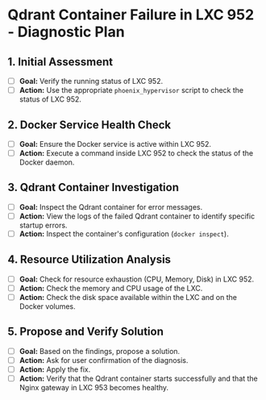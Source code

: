 # Qdrant Container Failure in LXC 952 - Diagnostic Plan

## 1. Initial Assessment
- [ ] **Goal:** Verify the running status of LXC 952.
- [ ] **Action:** Use the appropriate `phoenix_hypervisor` script to check the status of LXC 952.

## 2. Docker Service Health Check
- [ ] **Goal:** Ensure the Docker service is active within LXC 952.
- [ ] **Action:** Execute a command inside LXC 952 to check the status of the Docker daemon.

## 3. Qdrant Container Investigation
- [ ] **Goal:** Inspect the Qdrant container for error messages.
- [ ] **Action:** View the logs of the failed Qdrant container to identify specific startup errors.
- [ ] **Action:** Inspect the container's configuration (`docker inspect`).

## 4. Resource Utilization Analysis
- [ ] **Goal:** Check for resource exhaustion (CPU, Memory, Disk) in LXC 952.
- [ ] **Action:** Check the memory and CPU usage of the LXC.
- [ ] **Action:** Check the disk space available within the LXC and on the Docker volumes.

## 5. Propose and Verify Solution
- [ ] **Goal:** Based on the findings, propose a solution.
- [ ] **Action:** Ask for user confirmation of the diagnosis.
- [ ] **Action:** Apply the fix.
- [ ] **Action:** Verify that the Qdrant container starts successfully and that the Nginx gateway in LXC 953 becomes healthy.
